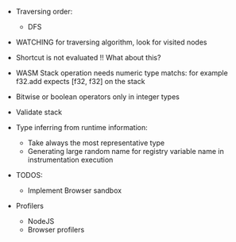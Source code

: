 - Traversing order:
  - DFS
- WATCHING for traversing algorithm, look for visited nodes

- Shortcut is not evaluated !! What about this?

- WASM Stack operation needs numeric type matchs: for example f32.add expects [f32, f32] on the stack
- Bitwise or boolean operators only in integer types

- Validate stack

- Type inferring from runtime information:
  - Take always the most representative type
  - Generating large random name for registry variable name in instrumentation execution


- TODOS:
  - Implement Browser sandbox

- Profilers
  - NodeJS
  - Browser profilers